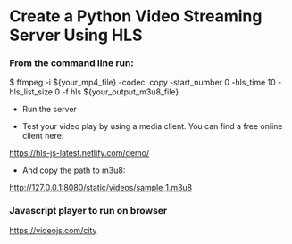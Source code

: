 # Create a Python Video Streaming Server Using HLS

### From the command line run:

$ ffmpeg -i ${your_mp4_file} -codec: copy -start_number 0 -hls_time 10 -hls_list_size 0 -f hls ${your_output_m3u8_file}

- Run the server

- Test your video play by using a media client. You can find a free online client here:

https://hls-js-latest.netlify.com/demo/

- And copy the path to m3u8:

http://127.0.0.1:8080/static/videos/sample_1.m3u8

### Javascript player to run on browser

https://videojs.com/city
